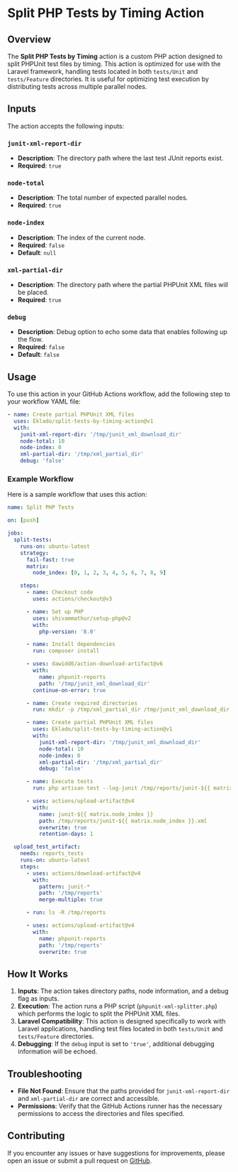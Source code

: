 # Split PHP Tests by Timing Action

## Overview

The **Split PHP Tests by Timing** action is a custom PHP action designed to split PHPUnit test files by timing.
This action is optimized for use with the Laravel framework, handling tests located in both `tests/Unit` and `tests/Feature` directories.
It is useful for optimizing test execution by distributing tests across multiple parallel nodes.

## Inputs

The action accepts the following inputs:

### `junit-xml-report-dir`

- **Description**: The directory path where the last test JUnit reports exist.
- **Required**: `true`

### `node-total`

- **Description**: The total number of expected parallel nodes.
- **Required**: `true`

### `node-index`

- **Description**: The index of the current node.
- **Required**: `false`
- **Default**: `null`

### `xml-partial-dir`

- **Description**: The directory path where the partial PHPUnit XML files will be placed.
- **Required**: `true`

### `debug`

- **Description**: Debug option to echo some data that enables following up the flow.
- **Required**: `false`
- **Default**: `false`

## Usage

To use this action in your GitHub Actions workflow, add the following step to your workflow YAML file:

```yaml
- name: Create partial PHPUnit XML files
  uses: Eklado/split-tests-by-timing-action@v1
  with:
    junit-xml-report-dir: '/tmp/junit_xml_download_dir'
    node-total: 10
    node-index: 0
    xml-partial-dir: '/tmp/xml_partial_dir'
    debug: 'false'
```

### Example Workflow

Here is a sample workflow that uses this action:

```yaml
name: Split PHP Tests

on: [push]

jobs:
  split-tests:
    runs-on: ubuntu-latest
    strategy:
      fail-fast: true
      matrix:
        node_index: [0, 1, 2, 3, 4, 5, 6, 7, 8, 9]

    steps:
      - name: Checkout code
        uses: actions/checkout@v3

      - name: Set up PHP
        uses: shivammathur/setup-php@v2
        with:
          php-version: '8.0'

      - name: Install dependencies
        run: composer install

      - uses: dawidd6/action-download-artifact@v6
        with:
          name: phpunit-reports
          path: '/tmp/junit_xml_download_dir'
        continue-on-error: true

      - name: Create required directories
        run: mkdir -p /tmp/xml_partial_dir /tmp/junit_xml_download_dir

      - name: Create partial PHPUnit XML files
        uses: Eklado/split-tests-by-timing-action@v1
        with:
          junit-xml-report-dir: '/tmp/junit_xml_download_dir'
          node-total: 10
          node-index: 0
          xml-partial-dir: '/tmp/xml_partial_dir'
          debug: 'false'

      - name: Execute tests
        run: php artisan test --log-junit /tmp/reports/junit-${{ matrix.node_index }}.xml --configuration /tmp/xml_partial_dir/phpunit-partial-${{ matrix.node_index }}.xml

      - uses: actions/upload-artifact@v4
        with:
          name: junit-${{ matrix.node_index }}
          path: /tmp/reports/junit-${{ matrix.node_index }}.xml
          overwrite: true
          retention-days: 1

  upload_test_artifact:
    needs: reports_tests
    runs-on: ubuntu-latest
    steps:
      - uses: actions/download-artifact@v4
        with:
          pattern: junit-*
          path: '/tmp/reports'
          merge-multiple: true

      - run: ls -R /tmp/reports

      - uses: actions/upload-artifact@v4
        with:
          name: phpunit-reports
          path: '/tmp/reports'
          overwrite: true
```

## How It Works

1. **Inputs**: The action takes directory paths, node information, and a debug flag as inputs.
2. **Execution**: The action runs a PHP script (`phpunit-xml-splitter.php`) which performs the logic to split the PHPUnit XML files.
3. **Laravel Compatibility**: This action is designed specifically to work with Laravel applications, handling test files located in both `tests/Unit` and `tests/Feature` directories.
4. **Debugging**: If the `debug` input is set to `'true'`, additional debugging information will be echoed.

## Troubleshooting

- **File Not Found**: Ensure that the paths provided for `junit-xml-report-dir` and `xml-partial-dir` are correct and accessible.
- **Permissions**: Verify that the GitHub Actions runner has the necessary permissions to access the directories and files specified.

## Contributing

If you encounter any issues or have suggestions for improvements, please open an issue or submit a pull request on [GitHub](https://github.com/Eklado/split-tests-by-timing-action).

